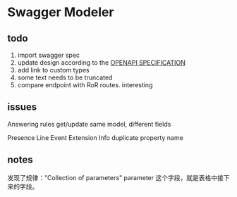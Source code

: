# Swagger Modeler


## todo

1. import swagger spec
1. update design according to the [OPENAPI SPECIFICATION](http://swagger.io/specification/)
1. add link to custom types
1. some text needs to be truncated
1. compare endpoint with RoR routes. interesting


## issues

Answering rules get/update same model, different fields

Presence Line Event Extension Info duplicate property name


## notes

发现了规律："Collection of parameters" parameter 这个字段，就是表格中接下来的字段。
